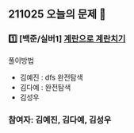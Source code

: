 ## 211025 오늘의 문제 📝
### 1️⃣ [백준/실버1] [계란으로 계란치기](https://www.acmicpc.net/problem/16987)
  
풀이방법  
- 김예진 : dfs 완전탐색
- 김다예 : 완전탐색
- 김성우


### 참여자: 김예진, 김다예, 김성우
